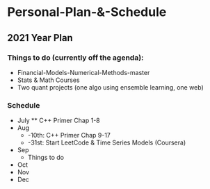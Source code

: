 # Personal-Plan-&-Schedule


## 2021 Year Plan

### Things to do (currently off the agenda):
* Financial-Models-Numerical-Methods-master
* Stats & Math Courses
* Two quant projects (one algo using ensemble learning, one web)

### Schedule
* July
** C++ Primer Chap 1-8 
* Aug
  * -10th: C++ Primer Chap 9-17
  * -31st: Start LeetCode & Time Series Models (Coursera) 
* Sep
  * Things to do
* Oct
* Nov
* Dec

